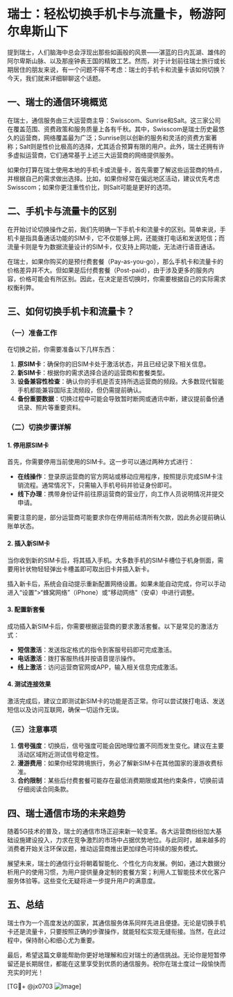 # 瑞士：轻松切换手机卡与流量卡，畅游阿尔卑斯山下

提到瑞士，人们脑海中总会浮现出那些如画般的风景——湛蓝的日内瓦湖、雄伟的阿尔卑斯山脉、以及那座钟表王国的精致工艺。然而，对于计划前往瑞士旅行或长期居住的朋友来说，有一个问题不得不考虑：瑞士的手机卡和流量卡该如何切换？今天，我们就来详细聊聊这个话题。

## 一、瑞士的通信环境概览

在瑞士，通信服务由三大运营商主导：Swisscom、Sunrise和Salt。这三家公司在覆盖范围、资费政策和服务质量上各有千秋。其中，Swisscom是瑞士历史最悠久的运营商，网络覆盖最为广泛；Sunrise则以创新的服务和灵活的资费方案著称；Salt则是性价比极高的选择，尤其适合预算有限的用户。此外，瑞士还拥有许多虚拟运营商，它们通常基于上述三大运营商的网络提供服务。

如果你打算在瑞士使用本地的手机卡或流量卡，首先需要了解这些运营商的特点，并根据自己的需求做出选择。比如，如果你经常在偏远地区活动，建议优先考虑Swisscom；如果你更注重性价比，则Salt可能是更好的选项。

## 二、手机卡与流量卡的区别

在开始讨论切换操作之前，我们先明确一下手机卡和流量卡的区别。简单来说，手机卡是指具备通话功能的SIM卡，它不仅能够上网，还能拨打电话和发送短信；而流量卡则是专为数据流量设计的SIM卡，仅支持上网功能，无法进行语音通话。

在瑞士，如果你购买的是预付费套餐（Pay-as-you-go），那么手机卡和流量卡的价格差异并不大。但如果是后付费套餐（Post-paid），由于涉及更多的服务内容，价格可能会有所区别。因此，在决定是否切换时，你需要根据自己的实际需求权衡利弊。

## 三、如何切换手机卡和流量卡？

### （一）准备工作

在切换之前，你需要准备以下几样东西：

1. **原SIM卡**：确保你的旧SIM卡处于激活状态，并且已经记录下相关信息。
2. **新SIM卡**：根据你的需求选择合适的运营商和套餐类型。
3. **设备兼容性检查**：确认你的手机是否支持所选运营商的频段。大多数现代智能手机都能兼容国际主流频段，但仍需提前确认。
4. **备份重要数据**：切换过程中可能会导致暂时断网或通讯中断，建议提前备份通讯录、照片等重要资料。

### （二）切换步骤详解

#### 1. 停用原SIM卡

首先，你需要停用当前使用的SIM卡。这一步可以通过两种方式进行：

- **在线操作**：登录原运营商的官方网站或移动应用程序，按照提示完成SIM卡注销流程。通常情况下，只需输入手机号码并验证身份即可。
- **线下办理**：携带身份证件前往原运营商的营业厅，向工作人员说明情况并提交申请。

需要注意的是，部分运营商可能要求你在停用前结清所有欠款，因此务必提前确认账单状态。

#### 2. 插入新SIM卡

当你收到新的SIM卡后，将其插入手机。大多数手机的SIM卡槽位于机身侧面，需要用针状物轻轻弹出卡槽盖即可取出旧卡并插入新卡。

插入新卡后，系统会自动提示重新配置网络设置。如果未能自动完成，你可以手动进入“设置”>“蜂窝网络”（iPhone）或“移动网络”（安卓）中进行调整。

#### 3. 配置新套餐

成功插入新SIM卡后，你需要根据运营商的要求激活套餐。以下是常见的激活方式：

- **短信激活**：发送指定格式的指令到客服号码即可完成激活。
- **电话激活**：拨打客服热线并按语音提示操作。
- **线上激活**：访问运营商官网或APP，输入相关信息完成激活。

#### 4. 测试连接效果

激活完成后，建议立即测试新SIM卡的功能是否正常。你可以尝试拨打电话、发送短信以及访问互联网，确保一切运作无误。

### （三）注意事项

1. **信号强度**：切换后，信号强度可能会因地理位置不同而发生变化。建议在主要活动区域附近测试信号稳定性。
2. **漫游费用**：如果你经常跨境旅行，务必了解新SIM卡在其他国家的漫游收费标准。
3. **合约限制**：某些后付费套餐可能存在最低消费期限或其他约束条件，切换前请仔细阅读合同条款。

## 四、瑞士通信市场的未来趋势

随着5G技术的普及，瑞士的通信市场正迎来新一轮变革。各大运营商纷纷加大基础设施建设投入，力求在竞争激烈的市场中占据优势地位。与此同时，越来越多的消费者开始关注环保议题，推动运营商推出更加绿色可持续的服务模式。

展望未来，瑞士的通信行业将朝着智能化、个性化方向发展。例如，通过大数据分析用户的使用习惯，为用户提供量身定制的套餐方案；利用人工智能技术优化客户服务体验等。这些变化无疑将进一步提升用户的满意度。

## 五、总结

瑞士作为一个高度发达的国家，其通信服务体系同样先进且便捷。无论是切换手机卡还是流量卡，只要按照正确的步骤操作，就能轻松实现无缝衔接。当然，在此过程中，保持耐心和细心尤为重要。

最后，希望这篇文章能帮助你更好地理解和应对瑞士的通信挑战。无论你是短暂停留还是长期居住，都能在这里享受到优质的通信服务。祝你在瑞士度过一段愉快而充实的时光！

[TG💪+ @jx0703 ![Image](https://github.com/user-attachments/assets/dbca1d08-cadb-493c-b0ec-ad6f7a83f270)]